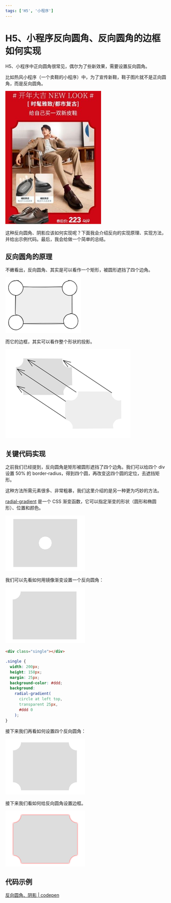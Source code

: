 ```yaml
---
tags: ['H5', '小程序']
---
```


# H5、小程序反向圆角、反向圆角的边框如何实现

H5、小程序中正向圆角很常见，偶尔为了些新效果，需要设置反向圆角。

比如热风小程序（一个卖鞋的小程序）中，为了宣传新鞋，鞋子图片就不是正向圆角，而是反向圆角。

![](./img/hotwind.jpg)

这种反向圆角、阴影应该如何实现呢？下面我会介绍反向的实现原理、实现方法，并给出示例代码。最后，我会给做一个简单的总结。

## 反向圆角的原理

不嫩看出，反向圆角、其实是可以看作一个矩形，被圆形遮挡了四个边角。

![](./img/rectangle-and-circle.png)

而它的边框，其实可以看作整个形状的投影。

![](./img/shadow.png)

## 关键代码实现

之前我们已经提到，反向圆角是矩形被圆形遮挡了四个边角。我们可以给四个 div 设置 50% 的 border-radius，得到四个圆，再改变这四个圆的定位，去遮挡矩形。

这种方法所需元素很多、非常粗暴，我们这里介绍的是另一种更为巧妙的方法。

[radial-gradient](https://developer.mozilla.org/zh-CN/docs/Web/CSS/gradient/radial-gradient) 是一个 CSS 渐变函数，它可以指定渐变的形状（圆形和椭圆形）、位置和颜色。

![](./img/circle-at-center.png)


我们可以先看如何用镜像渐变设置一个反向圆角：

![](./img/single.png)

```html
<div class="single"></div>
```

```css
.single {
  width: 200px;
  height: 150px;
  margin: 25px;
  background-color: #ddd;
  background:
    radial-gradient(
      circle at left top,
      transparent 25px,
      #ddd 0
    );
}
```

接下来我们再看如何设置四个反向圆角：

![](./img/four.png)

接下来我们看如何给反向圆角设置边框。

![](./img/four-with-shadow.png)

## 代码示例

[反向圆角、阴影 | codepen](https://codepen.io/lijunlin2022/pen/GReBjEO)
